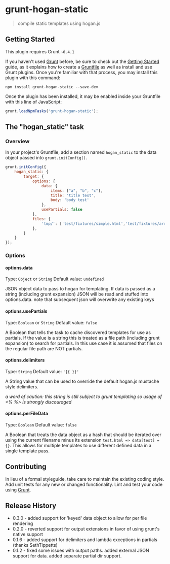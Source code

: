 # grunt-hogan-static

> compile static templates using hogan.js

## Getting Started
This plugin requires Grunt `~0.4.1`

If you haven't used [Grunt](http://gruntjs.com/) before, be sure to check out the [Getting Started](http://gruntjs.com/getting-started) guide, as it explains how to create a [Gruntfile](http://gruntjs.com/sample-gruntfile) as well as install and use Grunt plugins. Once you're familiar with that process, you may install this plugin with this command:

```shell
npm install grunt-hogan-static --save-dev
```

Once the plugin has been installed, it may be enabled inside your Gruntfile with this line of JavaScript:

```js
grunt.loadNpmTasks('grunt-hogan-static');
```

## The "hogan_static" task

### Overview
In your project's Gruntfile, add a section named `hogan_static` to the data object passed into `grunt.initConfig()`.

```js
grunt.initConfig({
    hogan_static: {
        target: {
            options: {
                data: {
                    items: ["a", "b", "c"],
                    title: 'title test',
                    body: 'body test'
                },
                usePartials: false
            },
            files: {
                'tmp/': ['test/fixtures/simple.html','test/fixtures/array.html'],
            },
        }
    }
});
```

### Options

#### options.data
Type: `Object` or `String`
Default value: `undefined`

JSON object data to pass to hogan for templating. If data is passed as a string (including grunt expansion) JSON will be read and stuffed into options.data. note that subsequent json will overwrite any existing keys

#### options.usePartials
Type: `Boolean` or `String`
Default value: `false`

A Boolean that tells the task to cache discovered templates for use as partials. If the value is a string this is treated as a file path (including grunt expansion) to search for partials. In this use case it is assumed that files on the regular file path are NOT partials.

#### options.delimiters
Type: `String`
Default value: `'{{ }}'`

A String value that can be used to override the default hogan.js mustache style delimiters.

_a word of caution: this string is still subject to grunt templating so usage of <% %> is strongly discouraged_

#### options.perFileData
Type: `Boolean`
Default value: `false`

A Boolean that treats the data object as a hash that should be iterated over using the current filename minus its extension `test.html => data[test] = {}`. This allows for multiple templates to use different defined data in a single template pass.

## Contributing
In lieu of a formal styleguide, take care to maintain the existing coding style. Add unit tests for any new or changed functionality. Lint and test your code using [Grunt](http://gruntjs.com/).

## Release History
* 0.3.0 - added support for 'keyed' data object to allow for per file rendering
* 0.2.0 - reverted support for output extensions in favor of using grunt's native support
* 0.1.6 - added support for delimiters and lambda exceptions in partials (thanks SethTippetts)
* 0.1.2 - fixed some issues with output paths. added external JSON support for data. added separate partial dir support.

